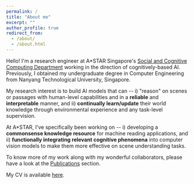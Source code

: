```yaml
---
permalink: /
title: "About me"
excerpt: ""
author_profile: true
redirect_from: 
  - /about/
  - /about.html
---
```


Hello! I'm a research engineer at A*STAR Singapore's [Social and Cognitive Computing Department](https://www.a-star.edu.sg/ihpc/ihpc-research-capabilities/social-cognitive-computing) working in the direction of cognitively-based AI. Previously, I obtained my undergraduate degree in Computer Engineering from Nanyang Technological University, Singapore.

My research interest is to build AI models that can -- i) "reason" on scenes or passages with human-level capabilities and in a **reliable** and **interpretable** manner, and ii) **continually learn/update** their world knowledge through environmental experience and any task-level supervision.

At A*STAR, I've specifically been working on -- i) developing a **commonsense knowledge resource** for machine reading applications, and ii) **functionally integrating relevant cognitive phenomena** into computer vision models to make them more effective on scene understanding tasks. 

To know more of my work along with my wonderful collaborators, please have a look at the [Publications](/publications/) section. 

My CV is available [here](/cv/).




